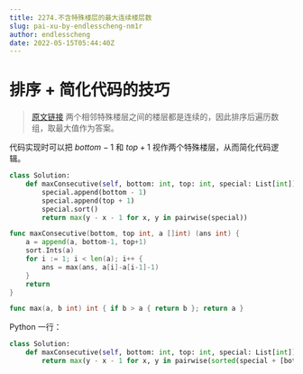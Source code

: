 ```yaml
---
title: 2274.不含特殊楼层的最大连续楼层数
slug: pai-xu-by-endlesscheng-nm1r
author: endlesscheng
date: 2022-05-15T05:44:40Z
---
```

# 排序 + 简化代码的技巧
 
> [原文链接](https://leetcode.cn/problems/maximum-consecutive-floors-without-special-floors/solution/pai-xu-by-endlesscheng-nm1r)
两个相邻特殊楼层之间的楼层都是连续的，因此排序后遍历数组，取最大值作为答案。

代码实现时可以把 $\textit{bottom}-1$ 和 $\textit{top}+1$ 视作两个特殊楼层，从而简化代码逻辑。

```python [sol1-Python3]
class Solution:
    def maxConsecutive(self, bottom: int, top: int, special: List[int]) -> int:
        special.append(bottom - 1)
        special.append(top + 1)
        special.sort()
        return max(y - x - 1 for x, y in pairwise(special))
```

```go [sol1-Go]
func maxConsecutive(bottom, top int, a []int) (ans int) {
	a = append(a, bottom-1, top+1)
	sort.Ints(a)
	for i := 1; i < len(a); i++ {
		ans = max(ans, a[i]-a[i-1]-1)
	}
	return
}

func max(a, b int) int { if b > a { return b }; return a }
```

Python 一行：

```python
class Solution:
    def maxConsecutive(self, bottom: int, top: int, special: List[int]) -> int:
        return max(y - x - 1 for x, y in pairwise(sorted(special + [bottom - 1, top + 1])))
```
